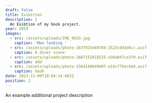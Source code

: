 ```yaml
---
draft: false
title: Exibition
description: |
  An Exibtion of my book project.
year: 2019
images:
  - src: /assets/uploads/IMG_9929.jpg
    caption: 'Man looking '
  - src: /assets/uploads/photo-1637925469784-2523cdd3d6cc.avif
    caption: A diner scene
  - src: /assets/uploads/photo-1687152818225-a30a047ce370.avif
    caption: ddd
  - src: /assets/uploads/photo-1564146649407-e14cf75ec84d.avif
    caption: Oooh
date: 2023-11-09T18:04:14.662Z
position: 2
---
```


An example additional project description
